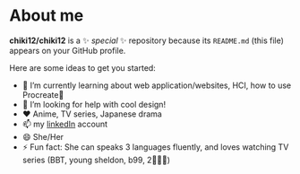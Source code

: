 # About me


**chiki12/chiki12** is a ✨ _special_ ✨ repository because its `README.md` (this file) appears on your GitHub profile.

Here are some ideas to get you started:

- 🌱 I’m currently learning about web application/websites, HCI, how to use Procreate🎨
- 🤔 I’m looking for help with cool design!
- ♥️ Anime, TV series, Japanese drama
- 📫 my [linkedIn](https://www.linkedin.com/in/chiki12/) account
- 😄 She/Her
- ⚡ Fun fact: She can speaks 3 languages fluently, and loves watching TV series (BBT, young sheldon, b99, 2💸👯‍♀️)

<!--
- 👯 I’m looking to collaborate on ...
- 🔭 I’m currently working on making web application/websites/
--!>
